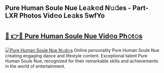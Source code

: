 ## Pure Human Soule Nue Le𝚊k𝚎d N𝚞𝚍es - Part-LXR Photos Vid𝚎o Le𝚊ks 5wfYo

# <h2><a href="http://fb9t60.evod.top/?m=Pure+Human+Soule+Nue">🔗 👉🔴 Pure Human Soule Nue Vid𝚎o Ph𝚘t𝚘s</a></h2>

[![Pure Human Soule Nue N𝚞d𝚎s](https://i.imgur.com/8V9OHl7.gif)](http://fb9t60.evod.top/?m=Pure+Human+Soule+Nue)
Online personality Pure Human Soule Nue creating engaging dance and lifestyle content. Exceptional talent Pure Human Soule Nue, recognized for their remarkable skills and achievements in the world of entertainment. 
